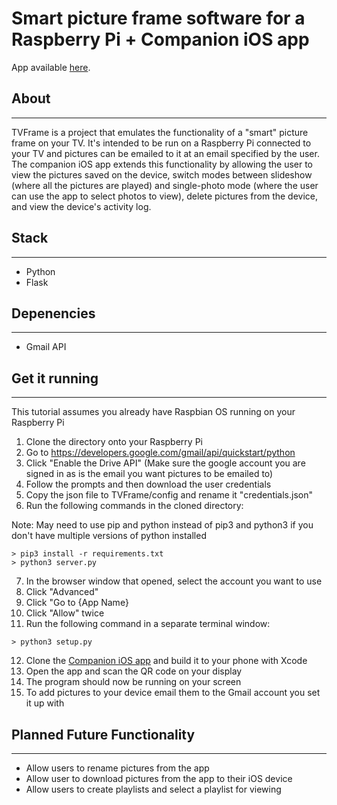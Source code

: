 # Smart picture frame software for a Raspberry Pi + Companion iOS app

App available [here](https://github.com/jdalamo/TVFrame_App).

## About
---
TVFrame is a project that emulates the functionality of a "smart" picture frame on your TV.  It's intended to be run on a Raspberry Pi connected to your TV and pictures can be emailed to it at an email specified by the user.  The companion iOS app extends this functionality by allowing the user to view the pictures saved on the device, switch modes between slideshow (where all the pictures are played) and single-photo mode (where the user can use the app to select photos to view), delete pictures from the device, and view the device's activity log.

## Stack
---
- Python
- Flask

## Depenencies
---
- Gmail API

## Get it running
---
This tutorial assumes you already have Raspbian OS running on your Raspberry Pi
1. Clone the directory onto your Raspberry Pi
2. Go to https://developers.google.com/gmail/api/quickstart/python
3. Click "Enable the Drive API" (Make sure the google account you are signed in as is the email you want pictures to be emailed to)
4. Follow the prompts and then download the user credentials
5. Copy the json file to TVFrame/config and rename it "credentials.json"
6. Run the following commands in the cloned directory:

Note: May need to use pip and python instead of pip3 and python3 if you don't have multiple versions of python installed
```
> pip3 install -r requirements.txt
> python3 server.py
```

7. In the browser window that opened, select the account you want to use
8. Click "Advanced"
9. Click "Go to {App Name}
10. Click "Allow" twice
11. Run the following command in a separate terminal window:

```
> python3 setup.py
```

12. Clone the [Companion iOS app](https://github.com/jdalamo/TVFrame_App) and build it to your phone with Xcode
13. Open the app and scan the QR code on your display
11. The program should now be running on your screen
12. To add pictures to your device email them to the Gmail account you set it up with

## Planned Future Functionality
---
- Allow users to rename pictures from the app
- Allow user to download pictures from the app to their iOS device
- Allow users to create playlists and select a playlist for viewing